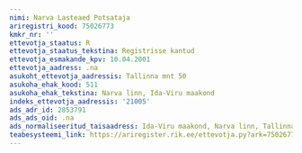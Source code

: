 ```yaml
---
nimi: Narva Lasteaed Potsataja
ariregistri_kood: 75026773
kmkr_nr: ''
ettevotja_staatus: R
ettevotja_staatus_tekstina: Registrisse kantud
ettevotja_esmakande_kpv: 10.04.2001
ettevotja_aadress: .na
asukoht_ettevotja_aadressis: Tallinna mnt 50
asukoha_ehak_kood: 511
asukoha_ehak_tekstina: Narva linn, Ida-Viru maakond
indeks_ettevotja_aadressis: '21005'
ads_adr_id: 2853791
ads_ads_oid: .na
ads_normaliseeritud_taisaadress: Ida-Viru maakond, Narva linn, Tallinna mnt 50
teabesysteemi_link: https://ariregister.rik.ee/ettevotja.py?ark=75026773&ref=rekvisiidid
---
```

